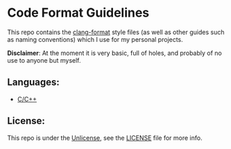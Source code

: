 # Code Format Guidelines
This repo contains the [clang-format](https://clang.llvm.org/docs/ClangFormat.html) style files (as well as other guides such as naming conventions)
which I use for my personal projects.

**Disclaimer**: At the moment it is very basic, full of holes, and probably of no use to anyone but myself.

## Languages:
* [C/C++](c-cpp/c-cpp.md)

## License:
This repo is under the [Unlicense](https://choosealicense.com/licenses/unlicense/), see the
[LICENSE](LICENSE) file for more info.
